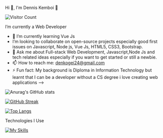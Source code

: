 Hi 👋, I'm Dennis Kemboi 🤝



  ![Visitor Count](https://profile-counter.glitch.me/{Developer-Dennis}/count.svg)

  I’m currently a Web Developer 
- 🌱 I’m currently learning Vue Js
- I’m looking to collaborate on open-source projects especially good first issues on Javascript, Node js, Vue Js, HTML5, CSS3, Bootstrap.
- 💬 Ask me about Full-stack Web Development, Javascript,Node Js and tech related ideas especially if you want to get started or still a newbie.
- 📫 How to reach me: denkogei24@gmail.com 
- ⚡ Fun fact: My background is Diploma in Information Technology but learnt that I can be a developer without a CS degree
i love creating web applications
-->




![Anurag's GitHub stats](https://github-readme-stats.vercel.app/api?username=Developer-Dennis&show_icons=true&theme=vision-friendly-dark)



[![GitHub Streak](https://streak-stats.demolab.com/?user=Developer-Dennis)](https://git.io/streak-stats&theme=vision-friendly-dark)

[![Top Langs](https://github-readme-stats.vercel.app/api/top-langs/?username=Developer-Dennis&layout=compact)
](https://github.com/anuraghazra/github-readme-stats)

Technologies I Use

[![My Skills](https://skills.thijs.gg/icons?i=html,css,javascript,nodejs,vue,mysql,ejs&theme=dark)](https://skills.thijs.gg)


